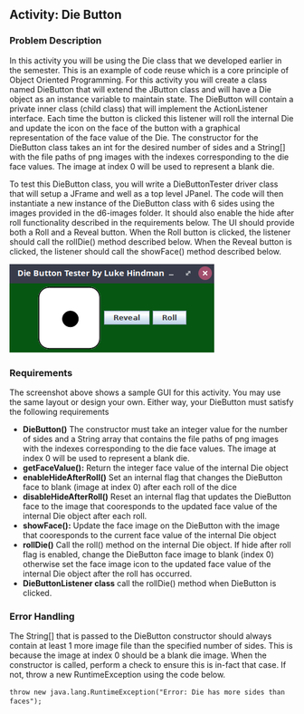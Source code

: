 ## Activity: Die Button
### Problem Description
In this activity you will be using the Die class that we developed earlier in the semester. This is an example of code reuse which is a core principle of Object Oriented Programming. For this activity you will create a class named DieButton that will extend the JButton class and will have a Die object as an instance variable to maintain state. The DieButton will contain a private inner class (child class) that will implement the ActionListener interface. Each time the button is clicked this listener will roll the internal Die and update the icon on the face of the button with a graphical representation of the face value of the Die. The constructor for the DieButton class takes an int for the desired number of sides and a String[] with the file paths of png images with the indexes corresponding to the die face values. The image at index 0 will be used to represent a blank die.

To test this DieButton class, you will write a DieButtonTester driver class that will setup a JFrame and well as a top level JPanel. The code will then instantiate a new instance of the DieButton class with 6 sides using the images provided in the d6-images folder. It should also enable the hide after roll functionality described in the requirements below. The UI should provide both a Roll and a Reveal button.  When the Roll button is clicked, the listener should call the rollDie() method described below.  When the Reveal button is clicked, the listener should call the showFace() method described below.

<img src="DieButtonTesterScreenshot.png" alt="Die Button Tester Screenshot">

### Requirements
The screenshot above shows a sample GUI for this activity.  You may use the same layout or design your own.  Either way, your DieButton must satisfy the following requirements

+ **DieButton()** The constructor must take an integer value for the number of sides and a String array that contains the file paths of png images with the indexes corresponding to the die face values. The image at index 0 will be used to represent a blank die.
+ **getFaceValue():** Return the integer face value of the internal Die object
+ **enableHideAfterRoll()** Set an internal flag that changes the DieButton face to blank (image at index 0) after each roll of the dice
+ **disableHideAfterRoll()** Reset an internal flag that updates the DieButton face to the image that cooresponds to the updated face value of the internal Die object after each roll.
+ **showFace():** Update the face image on the DieButton with the image that cooresponds to the current face value of the internal Die object
+ **rollDie()** Call the roll() method on the internal Die object.  If hide after roll flag is enabled, change the DieButton face image to blank (index 0) otherwise set the face image icon to the updated face value of the internal Die object after the roll has occurred.
+ **DieButtonListener class** call the rollDie() method when DieButton is clicked.

### Error Handling
The String[] that is passed to the DieButton constructor should always contain at least 1 more image file than the specified number of sides. This is because the image at index 0 should be a blank die image.  When the constructor is called, perform a check to ensure this is in-fact that case. If not, throw a new RuntimeException using the code below.

```
throw new java.lang.RuntimeException("Error: Die has more sides than faces");
```

